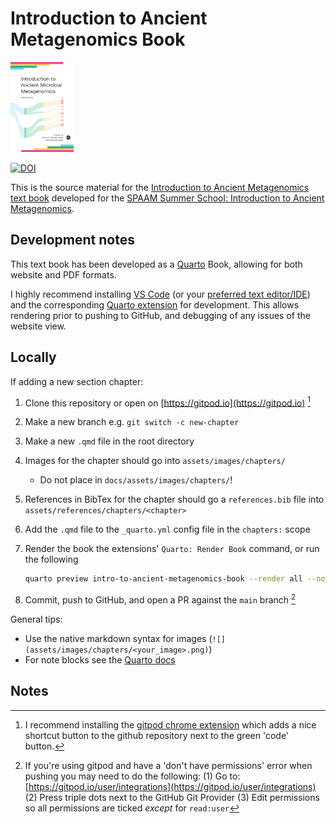 # Introduction to Ancient Metagenomics Book

<img src="assets/images/cover.png" width="20%">

[![DOI](https://zenodo.org/badge/637310118.svg)](https://zenodo.org/badge/latestdoi/637310118)

This is the source material for the [Introduction to Ancient Metagenomics text book](https://spaam-community.github.io/intro-to-ancient-metagenomics-book/) developed for the [SPAAM Summer School: Introduction to Ancient Metagenomics](https://spaam-community.github.io/wss-summer-school/).

## Development notes

This text book has been developed as a [Quarto](https://quarto.org/) Book, allowing for both website and PDF formats.

I highly recommend installing [VS Code](https://code.visualstudio.com/) (or your [preferred text editor/IDE](https://quarto.org/docs/get-started/)) and the corresponding [Quarto extension](https://quarto.org/docs/getting-started/installation.html#vs-code-extension) for development. This allows rendering prior to pushing to GitHub, and debugging of any issues of the website view.

## Locally

If adding a new section chapter:

1. Clone this repository or open on [https://gitpod.io](https://gitpod.io) [^1]
2. Make a new branch e.g. `git switch -c new-chapter`
3. Make a new `.qmd` file in the root directory
4. Images for the chapter should go into `assets/images/chapters/`
   - Do not place in `docs/assets/images/chapters/`!
5. References in BibTex for the chapter should go a `references.bib` file into `assets/references/chapters/<chapter>`
6. Add the `.qmd` file to the `_quarto.yml` config file in the `chapters:` scope
7. Render the book the extensions' `Quarto: Render Book` command, or run the following

   ```bash
   quarto preview intro-to-ancient-metagenomics-book --render all --no-browser --no-watch-inputs
   ```

8. Commit, push to GitHub, and open a PR against the `main` branch [^2]

General tips:

- Use the native markdown syntax for images (`![](assets/images/chapters/<your_image>.png)`)
- For note blocks see the [Quarto docs](https://quarto.org/docs/authoring/callouts.html#callout-types)

## Notes

[^1]: I recommend installing the [gitpod chrome extension](https://chrome.google.com/webstore/detail/gitpod-always-ready-to-co/dodmmooeoklaejobgleioelladacbeki) which adds a nice shortcut button to the github repository next to the green 'code' button.
[^2]: If you're using gitpod and have a 'don't have permissions' error when pushing you may need to do the following: (1) Go to: [https://gitpod.io/user/integrations](https://gitpod.io/user/integrations) (2) Press triple dots next to the GitHub Git Provider (3) Edit permissions so all permissions are ticked _except_ for `read:user`
